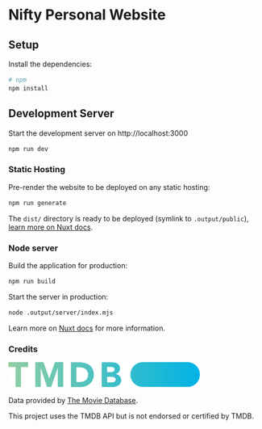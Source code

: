 # Nifty Personal Website

## Setup

Install the dependencies:

```bash
# npm
npm install
```

## Development Server

Start the development server on http://localhost:3000

```bash
npm run dev
```

### Static Hosting

Pre-render the website to be deployed on any static hosting:

```bash
npm run generate
```

The `dist/` directory is ready to be deployed (symlink to `.output/public`), [learn more on Nuxt docs](https://v3.nuxtjs.org/guide/deploy/static-hosting).

### Node server

Build the application for production:

```bash
npm run build
```

Start the server in production:

```bash
node .output/server/index.mjs
```

Learn more on [Nuxt docs](https://v3.nuxtjs.org/guide/deploy/node-server) for more information.

### Credits

<img height="50px" src="./public/images/tmdb.svg">

Data provided by [The Movie Database](https://www.themoviedb.org).

This project uses the TMDB API but is not endorsed or certified by TMDB.
